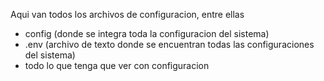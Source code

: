 Aqui van todos los archivos de configuracion, entre ellas
 - config (donde se integra toda la configuracion del sistema)
 - .env (archivo de texto donde se encuentran todas las configuraciones del sistema)
 - todo lo que tenga que ver con configuracion